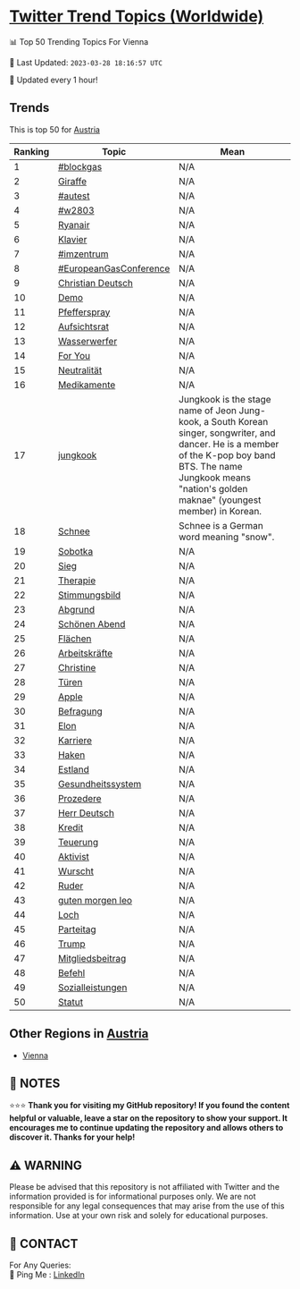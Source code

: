 [Twitter Trend Topics (Worldwide)](https://github.com/ErcinDedeoglu/Twitter-Trend-Topics)
==========


📊 Top 50 Trending Topics For Vienna

📆 Last Updated: `2023-03-28 18:16:57 UTC`

🔧 Updated every 1 hour!


## Trends

This is top 50 for [Austria](</Austria>)

| Ranking | Topic | Mean |
| ------- | ------------ | ------------ |
| 1 | [#blockgas](http://twitter.com/search?q=%23blockgas) | N/A |
| 2 | [Giraffe](http://twitter.com/search?q=Giraffe) | N/A |
| 3 | [#autest](http://twitter.com/search?q=%23autest) | N/A |
| 4 | [#w2803](http://twitter.com/search?q=%23w2803) | N/A |
| 5 | [Ryanair](http://twitter.com/search?q=Ryanair) | N/A |
| 6 | [Klavier](http://twitter.com/search?q=Klavier) | N/A |
| 7 | [#imzentrum](http://twitter.com/search?q=%23imzentrum) | N/A |
| 8 | [#EuropeanGasConference](http://twitter.com/search?q=%23EuropeanGasConference) | N/A |
| 9 | [Christian Deutsch](http://twitter.com/search?q=Christian+Deutsch) | N/A |
| 10 | [Demo](http://twitter.com/search?q=Demo) | N/A |
| 11 | [Pfefferspray](http://twitter.com/search?q=Pfefferspray) | N/A |
| 12 | [Aufsichtsrat](http://twitter.com/search?q=Aufsichtsrat) | N/A |
| 13 | [Wasserwerfer](http://twitter.com/search?q=Wasserwerfer) | N/A |
| 14 | [For You](http://twitter.com/search?q=For+You) | N/A |
| 15 | [Neutralität](http://twitter.com/search?q=Neutralit%c3%a4t) | N/A |
| 16 | [Medikamente](http://twitter.com/search?q=Medikamente) | N/A |
| 17 | [jungkook](http://twitter.com/search?q=jungkook) | Jungkook is the stage name of Jeon Jung-kook, a South Korean singer, songwriter, and dancer. He is a member of the K-pop boy band BTS. The name Jungkook means "nation's golden maknae" (youngest member) in Korean. |
| 18 | [Schnee](http://twitter.com/search?q=Schnee) | Schnee is a German word meaning "snow". |
| 19 | [Sobotka](http://twitter.com/search?q=Sobotka) | N/A |
| 20 | [Sieg](http://twitter.com/search?q=Sieg) | N/A |
| 21 | [Therapie](http://twitter.com/search?q=Therapie) | N/A |
| 22 | [Stimmungsbild](http://twitter.com/search?q=Stimmungsbild) | N/A |
| 23 | [Abgrund](http://twitter.com/search?q=Abgrund) | N/A |
| 24 | [Schönen Abend](http://twitter.com/search?q=Sch%c3%b6nen+Abend) | N/A |
| 25 | [Flächen](http://twitter.com/search?q=Fl%c3%a4chen) | N/A |
| 26 | [Arbeitskräfte](http://twitter.com/search?q=Arbeitskr%c3%a4fte) | N/A |
| 27 | [Christine](http://twitter.com/search?q=Christine) | N/A |
| 28 | [Türen](http://twitter.com/search?q=T%c3%bcren) | N/A |
| 29 | [Apple](http://twitter.com/search?q=Apple) | N/A |
| 30 | [Befragung](http://twitter.com/search?q=Befragung) | N/A |
| 31 | [Elon](http://twitter.com/search?q=Elon) | N/A |
| 32 | [Karriere](http://twitter.com/search?q=Karriere) | N/A |
| 33 | [Haken](http://twitter.com/search?q=Haken) | N/A |
| 34 | [Estland](http://twitter.com/search?q=Estland) | N/A |
| 35 | [Gesundheitssystem](http://twitter.com/search?q=Gesundheitssystem) | N/A |
| 36 | [Prozedere](http://twitter.com/search?q=Prozedere) | N/A |
| 37 | [Herr Deutsch](http://twitter.com/search?q=Herr+Deutsch) | N/A |
| 38 | [Kredit](http://twitter.com/search?q=Kredit) | N/A |
| 39 | [Teuerung](http://twitter.com/search?q=Teuerung) | N/A |
| 40 | [Aktivist](http://twitter.com/search?q=Aktivist) | N/A |
| 41 | [Wurscht](http://twitter.com/search?q=Wurscht) | N/A |
| 42 | [Ruder](http://twitter.com/search?q=Ruder) | N/A |
| 43 | [guten morgen leo](http://twitter.com/search?q=guten+morgen+leo) | N/A |
| 44 | [Loch](http://twitter.com/search?q=Loch) | N/A |
| 45 | [Parteitag](http://twitter.com/search?q=Parteitag) | N/A |
| 46 | [Trump](http://twitter.com/search?q=Trump) | N/A |
| 47 | [Mitgliedsbeitrag](http://twitter.com/search?q=Mitgliedsbeitrag) | N/A |
| 48 | [Befehl](http://twitter.com/search?q=Befehl) | N/A |
| 49 | [Sozialleistungen](http://twitter.com/search?q=Sozialleistungen) | N/A |
| 50 | [Statut](http://twitter.com/search?q=Statut) | N/A |



## Other Regions in [Austria](</Austria>)

* [Vienna](</Austria/Vienna.md>)



## 📝 NOTES

⭐⭐⭐ **Thank you for visiting my GitHub repository! If you found the content helpful or valuable, leave a star on the repository to show your support. It encourages me to continue updating the repository and allows others to discover it. Thanks for your help!**


## ⚠️ WARNING

Please be advised that this repository is not affiliated with Twitter and the information provided is for informational purposes only. We are not responsible for any legal consequences that may arise from the use of this information. Use at your own risk and solely for educational purposes.


## 📨 CONTACT

 For Any Queries:  
            🏓 Ping Me : [LinkedIn](https://www.linkedin.com/in/ercindedeoglu/)
